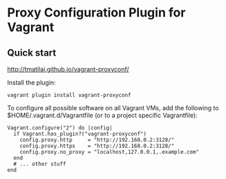 # Proxy Configuration Plugin for Vagrant

## Quick start

http://tmatilai.github.io/vagrant-proxyconf/

Install the plugin:
```
vagrant plugin install vagrant-proxyconf
```

To configure all possible software on all Vagrant VMs, add the following to $HOME/.vagrant.d/Vagrantfile (or to a project specific Vagrantfile):

```
Vagrant.configure("2") do |config|
  if Vagrant.has_plugin?("vagrant-proxyconf")
    config.proxy.http     = "http://192.168.0.2:3128/"
    config.proxy.https    = "http://192.168.0.2:3128/"
    config.proxy.no_proxy = "localhost,127.0.0.1,.example.com"
  end
  # ... other stuff
end
```
